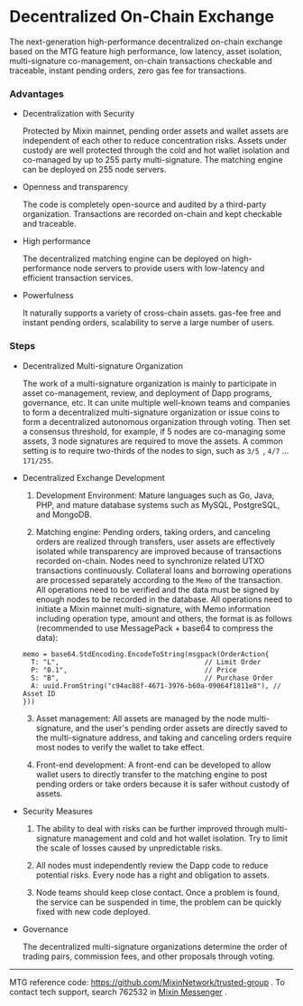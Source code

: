 # Decentralized On-Chain Exchange

The next-generation high-performance decentralized on-chain exchange based on the MTG feature high performance, low latency, asset isolation, multi-signature co-management, on-chain transactions checkable and traceable, instant pending orders, zero gas fee for transactions.

### Advantages

- Decentralization with Security
  
  Protected by Mixin mainnet, pending order assets and wallet assets are independent of each other to reduce concentration risks. Assets under custody are well protected through the cold and hot wallet isolation and co-managed by up to 255 party multi-signature. The matching engine can be deployed on 255 node servers.

- Openness and transparency
  
  The code is completely open-source and audited by a third-party organization. Transactions are recorded on-chain and kept checkable and traceable.

- High performance
  
  The decentralized matching engine can be deployed on high-performance node servers to provide users with low-latency and efficient transaction services.

- Powerfulness

  It naturally supports a variety of cross-chain assets. gas-fee free and instant pending orders,  scalability to serve a large number of users.

### Steps

- Decentralized Multi-signature Organization

  The work of a multi-signature organization is mainly to participate in asset co-management, review, and deployment of Dapp programs, governance, etc. It can unite multiple well-known teams and companies to form a decentralized multi-signature organization or issue coins to form a decentralized autonomous organization through voting. Then set a consensus threshold, for example, if 5 nodes are co-managing some assets, 3 node signatures are required to move the assets. A common setting is to require two-thirds of the nodes to sign, such as `3/5 `, `4/7` ... `171/255`.

- Decentralized Exchange Development
  
  1. Development Environment: Mature languages such as Go, Java, PHP, and mature database systems such as MySQL, PostgreSQL, and MongoDB.

  2. Matching engine: Pending orders, taking orders, and canceling orders are realized through transfers, user assets are effectively isolated while transparency are improved because of transactions recorded on-chain. Nodes need to synchronize related UTXO transactions continuously. Collateral loans and borrowing operations are processed separately according to the `Memo` of the transaction. All operations need to be verified and the data must be signed by enough nodes to be recorded in the database. All operations need to initiate a Mixin mainnet multi-signature, with Memo information including operation type, amount and others, the format is as follows (recommended to use MessagePack + base64 to compress the data):

  ```golang
  memo = base64.StdEncoding.EncodeToString(msgpack(OrderAction{
    T: "L",                                    // Limit Order
    P: "0.1",                                  // Price
    S: "B",                                    // Purchase Order
    A: uuid.FromString("c94ac88f-4671-3976-b60a-09064f1811e8"), // Asset ID
  }))
  ```

  3. Asset management: All assets are managed by the node multi-signature, and the user's pending order assets are directly saved to the multi-signature address, and taking and canceling orders require most nodes to verify the wallet to take effect.

  4. Front-end development: A front-end can be developed to allow wallet users to directly transfer to the matching engine to post pending orders or take orders because it is safer without custody of assets.

- Security Measures

  1. The ability to deal with risks can be further improved through multi-signature management and cold and hot wallet isolation. Try to limit the scale of losses caused by unpredictable risks.

  2. All nodes must independently review the Dapp code to reduce potential risks. Every node has a right and obligation to assets.

  3. Node teams should keep close contact. Once a problem is found, the service can be suspended in time, the problem can be quickly fixed with new code deployed.

- Governance

  The decentralized multi-signature organizations determine the order of trading pairs, commission fees, and other proposals through voting.

---
MTG reference code: https://github.com/MixinNetwork/trusted-group . To contact tech support, search 762532 in [Mixin Messenger](https://w3c.group/c/1609251387450619) .